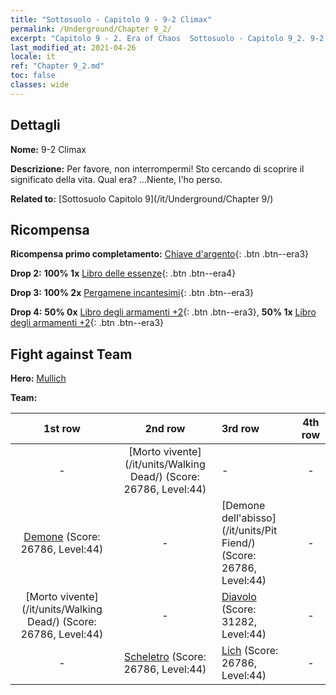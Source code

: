 ```yaml
---
title: "Sottosuolo - Capitolo 9 - 9-2 Climax"
permalink: /Underground/Chapter 9_2/
excerpt: "Capitolo 9 - 2. Era of Chaos  Sottosuolo - Capitolo 9_2. 9-2 Climax"
last_modified_at: 2021-04-26
locale: it
ref: "Chapter 9_2.md"
toc: false
classes: wide
---
```


## Dettagli

 **Nome:** 9-2 Climax

 **Descrizione:** Per favore, non interrompermi! Sto cercando di scoprire il significato della vita. Qual era? ...Niente, l'ho perso.

 **Related to:** [Sottosuolo Capitolo 9](/it/Underground/Chapter 9/)

## Ricompensa

 **Ricompensa primo completamento:** [Chiave d'argento](/ItemsIT/con_693/){: .btn .btn--era3}

 **Drop 2:** **100% 1x** [Libro delle essenze](/ItemsIT/mat_39/){: .btn .btn--era4}

 **Drop 3:** **100% 2x** [Pergamene incantesimi](/ItemsIT/con_694/){: .btn .btn--era3}

 **Drop 4:** **50% 0x** [Libro degli armamenti +2](/ItemsIT/mat_32/){: .btn .btn--era3}, **50% 1x** [Libro degli armamenti +2](/ItemsIT/mat_32/){: .btn .btn--era3}


## Fight against Team
 **Hero:** [Mullich](/it/heroes/Mullich/)

 **Team:**


  | 1st row | 2nd row | 3rd row | 4th row |
  |:----:|:----:|:----|:----:|
  | - | [Morto vivente](/it/units/Walking Dead/) (Score: 26786, Level:44)  | - | - |
  | [Demone](/it/units/Demon/) (Score: 26786, Level:44)  | - | [Demone dell'abisso](/it/units/Pit Fiend/) (Score: 26786, Level:44)  | - |
  | [Morto vivente](/it/units/Walking Dead/) (Score: 26786, Level:44)  | - | [Diavolo](/it/units/Devil/) (Score: 31282, Level:44)  | - |
  | - | [Scheletro](/it/units/Skeleton/) (Score: 26786, Level:44)  | [Lich](/it/units/Lich/) (Score: 26786, Level:44)  | - |


